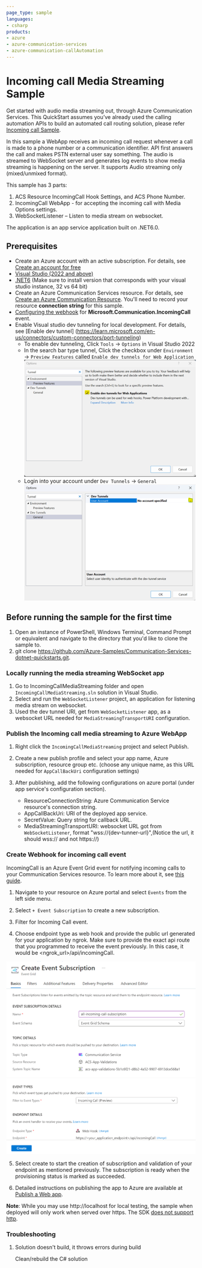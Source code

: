 ```yaml
---
page_type: sample
languages:
- csharp
products:
- azure
- azure-communication-services
- azure-communication-callAutomation
---
```


# Incoming call Media Streaming Sample

Get started with audio media streaming out, through Azure Communication Services. This QuickStart assumes you’ve already used the calling automation APIs to build an automated call routing solution, please refer [Incoming call Sample](https://link_of_incoming_call_sample/).

In this sample a WebApp receives an incoming call request whenever a call is made to a phone number or a communication identifier. API first answers the call and makes PSTN external user say something.
The audio is streamed to WebSocket server and generates log events to show media streaming is happening on the server.
It supports Audio streaming only (mixed/unmixed format).

This sample has 3 parts:
1. ACS Resource IncomingCall Hook Settings, and ACS Phone Number.
2. IncomingCall WebApp - for accepting the incoming call with Media Options settings.
3. WebSocketListener – Listen to media stream on websocket.

The application is an app service application built on .NET6.0.

## Prerequisites

- Create an Azure account with an active subscription. For details, see [Create an account for free](https://azure.microsoft.com/free/)
- [Visual Studio (2022 and above)](https://visualstudio.microsoft.com/vs/)
- [.NET6](https://dotnet.microsoft.com/en-us/download/dotnet-framework/net48) (Make sure to install version that corresponds with your visual studio instance, 32 vs 64 bit)
- Create an Azure Communication Services resource. For details, see [Create an Azure Communication Resource](https://docs.microsoft.com/azure/communication-services/quickstarts/create-communication-resource). You'll need to record your resource **connection string** for this sample.
- [Configuring the webhook](https://docs.microsoft.com/en-us/azure/devops/service-hooks/services/webhooks?view=azure-devops) for **Microsoft.Communication.IncomingCall** event.
- Enable Visual studio dev tunneling for local development. For details, see [Enable dev tunnel] (https://learn.microsoft.com/en-us/connectors/custom-connectors/port-tunneling)
	- To enable dev tunneling, Click `Tools` -> `Options` in Visual Studio 2022
	- In the search bar type tunnel, Click the checkbox under `Environment` -> `Preview Features` called `Enable dev tunnels for Web Application`
	![EnableDevTunnel](./Media/EnableDevTunnel.png)
	- Login into your account under `Dev Tunnels` -> `General`
	![LogInDevTunnel](./Media/AddAccountForTunnel.png)


## Before running the sample for the first time

1. Open an instance of PowerShell, Windows Terminal, Command Prompt or equivalent and navigate to the directory that you'd like to clone the sample to.
2. git clone https://github.com/Azure-Samples/Communication-Services-dotnet-quickstarts.git.

### Locally running the media streaming WebSocket app
1. Go to IncomingCallMediaStreaming folder and open `IncomingCallMediaStreaming.sln` solution in Visual Studio.
2. Select and run the `WebSocketListener` project, an application for listening media stream on websocket.
3. Used the dev tunnel URl, get from `WebSocketListener` app, as a websocket URL needed for `MediaStreamingTransportURI` configuration.

### Publish  the Incoming call media streaming to Azure WebApp

1. Right click the `IncomingCallMediaStreaming` project and select Publish.
2. Create a new publish profile and select your app name, Azure subscription, resource group etc. (choose any unique name, as this URL needed for `AppCallBackUri` configuration settings)
3. After publishing, add the following configurations on azure portal (under app service's configuration section).

	- ResourceConnectionString: Azure Communication Service resource's connection string.
	- AppCallBackUri: URI of the deployed app service.
	- SecretValue: Query string for callback URL.
	- MediaStreamingTransportURI: websocket URL got from `WebSocketListener`, format "wss://{dev-tunner-url}",(Notice the url, it should wss:// and not https://)

### Create Webhook for incoming call event
IncomingCall is an Azure Event Grid event for notifying incoming calls to your Communication Services resource. To learn more about it, see [this guide](https://learn.microsoft.com/en-us/azure/communication-services/concepts/call-automation/incoming-call-notification).
1. Navigate to your resource on Azure portal and select `Events` from the left side menu.

2. Select `+ Event Subscription` to create a new subscription.
3. Filter for Incoming Call event.
4. Choose endpoint type as web hook and provide the public url generated for your application by ngrok. Make sure to provide the exact api route that you programmed to receive the event previously. In this case, it would be <ngrok_url>/api/incomingCall.

![Screenshot of portal page to create a new event subscription.](./Media/event-susbcription.png)
![Screenshot of portal page to create a new event subscription.](./Media/event-webhook.png)


5. Select create to start the creation of subscription and validation of your endpoint as mentioned previously. The subscription is ready when the provisioning status is marked as succeeded.


6. Detailed instructions on publishing the app to Azure are available at [Publish a Web app](https://docs.microsoft.com/visualstudio/deployment/quickstart-deploy-to-azure?view=vs-2019).

**Note**: While you may use http://localhost for local testing, the sample when deployed will only work when served over https. The SDK [does not support http](https://docs.microsoft.com/azure/communication-services/concepts/voice-video-calling/calling-sdk-features#user-webrtc-over-https).

### Troubleshooting

1. Solution doesn't build, it throws errors during build

	Clean/rebuild the C# solution
